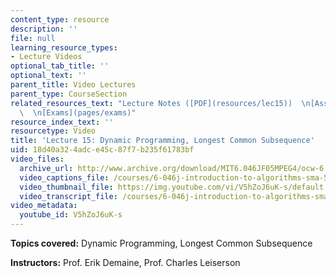 ```yaml
---
content_type: resource
description: ''
file: null
learning_resource_types:
- Lecture Videos
optional_tab_title: ''
optional_text: ''
parent_title: Video Lectures
parent_type: CourseSection
related_resources_text: "Lecture Notes ([PDF](resources/lec15))  \n[Assignments](pages/assignments)\
  \  \n[Exams](pages/exams)"
resource_index_text: ''
resourcetype: Video
title: 'Lecture 15: Dynamic Programming, Longest Common Subsequence'
uid: 18d40a32-4adc-e45c-87f7-b235f61783bf
video_files:
  archive_url: http://www.archive.org/download/MIT6.046JF05MPEG4/ocw-6.046-07nov2005-220k.mp4
  video_captions_file: /courses/6-046j-introduction-to-algorithms-sma-5503-fall-2005/adcfbb44c688503ab97d2760225c7bfa_V5hZoJ6uK-s.vtt
  video_thumbnail_file: https://img.youtube.com/vi/V5hZoJ6uK-s/default.jpg
  video_transcript_file: /courses/6-046j-introduction-to-algorithms-sma-5503-fall-2005/ae6c770414c9808ae610c582918d14c2_V5hZoJ6uK-s.pdf
video_metadata:
  youtube_id: V5hZoJ6uK-s
---
```


**Topics covered:** Dynamic Programming, Longest Common Subsequence

**Instructors:** Prof. Erik Demaine, Prof. Charles Leiserson